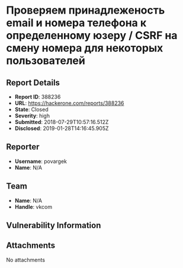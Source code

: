# Проверяем принадлеженость email и номера телефона к определенному юзеру / CSRF на смену номера для некоторых пользователей

## Report Details
- **Report ID**: 388236
- **URL**: https://hackerone.com/reports/388236
- **State**: Closed
- **Severity**: high
- **Submitted**: 2018-07-29T10:57:16.512Z
- **Disclosed**: 2019-01-28T14:16:45.905Z

## Reporter
- **Username**: povargek
- **Name**: N/A

## Team
- **Name**: N/A
- **Handle**: vkcom

## Vulnerability Information


## Attachments
No attachments
